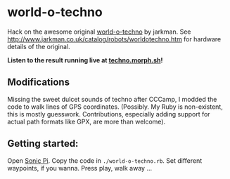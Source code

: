 # world-o-techno

Hack on the awesome original [world-o-techno](https://github.com/jarkman/world-o-techno) by jarkman.
See http://www.jarkman.co.uk/catalog/robots/worldotechno.htm for hardware details of the original.

**Listen to the result running live at [techno.morph.sh](https://techno.morph.sh/)!**

## Modifications

Missing the sweet dulcet sounds of techno after CCCamp, I modded the code to walk lines of GPS coordinates.
(Possibly. My Ruby is non-existent, this is mostly guesswork. Contributions, especially adding support for
actual path formats like GPX, are more than welcome).

## Getting started:

Open [Sonic Pi](https://sonic-pi.net/). Copy the code in ``./world-o-techno.rb``. Set different waypoints, if you wanna.
Press play, walk away …
